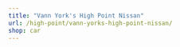 ```yaml
---
title: "Vann York's High Point Nissan"
url: /high-point/vann-yorks-high-point-nissan/
shop: car
---
```

